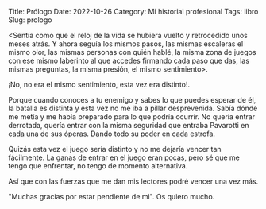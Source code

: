 Title: Prólogo
Date: 2022-10-26
Category: Mi historial profesional
Tags: libro
Slug: prologo

<Sentía como que el reloj de la vida  se hubiera vuelto y retrocedido unos meses atrás.
Y ahora seguía los mismos pasos, las mismas escaleras el mismo olor, las mismas personas con quién hablé, la misma zona de juegos con ese  mismo laberinto al que accedes firmando cada paso que das, las mismas preguntas, la misma presión, el mismo sentimiento>.

¡No, no era el mismo sentimiento, esta vez era distinto!.

Porque cuando conoces a  tu enemigo y sabes lo que puedes esperar de él, la batalla es distinta y esta vez no me iba a pillar desprevenida. Sabía dónde me metía y me  había preparado para lo que podría ocurrir. No quería entrar derrotada, quería entrar con la misma seguridad que entraba Pavarotti en cada una de sus óperas. Dando todo su poder en cada estrofa.

Quizás esta vez el juego sería distinto y no me dejaría vencer tan fácilmente. 
La ganas de entrar en el juego eran pocas, pero sé que me tengo que enfrentar, no tengo de momento alternativa.

Así que con las fuerzas que me dan mis lectores podré vencer una vez más.

"Muchas gracias por estar pendiente de mi".
Os quiero mucho.
